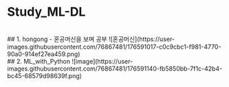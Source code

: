 # Study_ML-DL

<br>
## 1. hongong - 혼공머신을 보며 공부  
![혼공머신](https://user-images.githubusercontent.com/76867481/176591017-c0c9cbc1-f981-4770-90a0-914ef27ea459.png)

<br>
## 2. ML_with_Python  
![image](https://user-images.githubusercontent.com/76867481/176591140-fb5850bb-7f1c-42b4-bc45-68579d98639f.png)
